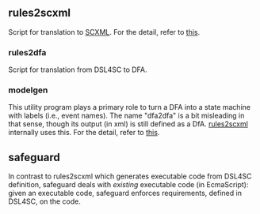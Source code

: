 ## rules2scxml

Script for translation to [SCXML](https://www.w3.org/TR/scxml/).
For the detail, refer to [this](rules2scxml/README.md).

### rules2dfa

Script for translation from DSL4SC to DFA.

### modelgen

This utility program plays a primary role to turn a DFA into a state machine with labels (i.e., event names).
The name "dfa2dfa" is a bit misleading in that sense, though its output (in xml) is still defined as a DfA.
[rules2scxml]() internally uses this.
For the detail, refer to [this](modelgen/README.md).

## safeguard

In contrast to rules2scxml which  generates executable code from DSL4SC definition,
safeguard deals with _existing_ executable code (in EcmaScript):
given an executable code, safeguard enforces requirements, defined in DSL4SC, on the code.
